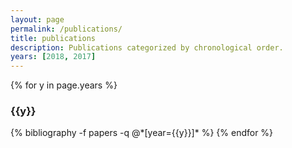 ```yaml
---
layout: page
permalink: /publications/
title: publications
description: Publications categorized by chronological order.
years: [2018, 2017]
---
```


{% for y in page.years %}
  <h3 class="year">{{y}}</h3>
  {% bibliography -f papers -q @*[year={{y}}]* %}
{% endfor %}
